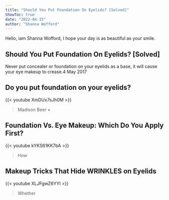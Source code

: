 ```yaml
---
title: "Should You Put Foundation On Eyelids? [Solved]"
ShowToc: true 
date: "2022-04-15"
author: "Shanna Wofford" 
---
```


Hello, iam Shanna Wofford, I hope your day is as beautiful as your smile.
## Should You Put Foundation On Eyelids? [Solved]
 Never put concealer or foundation on your eyelids as a base, it will cause your eye makeup to crease.4 May 2017

## Do you put foundation on your eyelids?
{{< youtube XmDUx7sJh0M >}}
>Madison Beer • 

## Foundation Vs. Eye Makeup: Which Do You Apply First?
{{< youtube kYKS61KK7bA >}}
>How 

## Makeup Tricks That Hide WRINKLES on Eyelids
{{< youtube XLJFgwZ6YYI >}}
>Whether 


